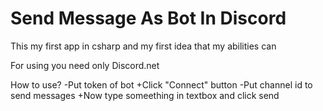 # Send Message As Bot In Discord
 
This my first app in csharp and my first idea that my abilities can

For using you need only Discord.net

How to use? 
-Put token of bot
+Click "Connect" button
-Put channel id to send messages
+Now type someething in textbox and click send
